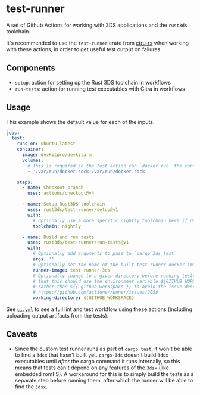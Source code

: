 # test-runner

A set of Github Actions for working with 3DS applications and the `rust3ds` toolchain.

It's recommended to use the `test-runner` crate from [ctru-rs](https://github.com/rust3ds/ctru-rs)
when working with these actions, in order to get useful test output on failures.

## Components

* `setup`: action for setting up the Rust 3DS toolchain in workflows
* `run-tests`: action for running test executables with Citra in workflows

## Usage

This example shows the default value for each of the inputs.

```yml
jobs:
  test:
    runs-on: ubuntu-latest
    container:
      image: devkitpro/devkitarm
      volumes:
        # This is required so the test action can `docker run` the runner:
        - '/var/run/docker.sock:/var/run/docker.sock'

    steps:
      - name: Checkout branch
        uses: actions/checkout@v4

      - name: Setup Rust3DS toolchain
        uses: rust3ds/test-runner/setup@v1
        with:
          # Optionally use a more specific nightly toolchain here if desired
          toolchain: nightly

      - name: Build and run tests
        uses: rust3ds/test-runner/run-tests@v1
        with:
          # Optionally add arguments to pass to `cargo 3ds test`
          args: ''
          # Optionally set the name of the built test-runner docker image
          runner-image: test-runner-3ds
          # Optionally change to a given directory before running tests. Note
          # that this should use the environment variable ${GITHUB_WORKSPACE}
          # rather than ${{ github.workspace }} to avoid the issue described in
          # https://github.com/actions/runner/issues/2058
          working-directory: ${GITHUB_WORKSPACE}
```

See [`ci.yml`](.github/workflows/ci.yml) to see a full lint and test workflow
using these actions (including uploading output artifacts from the tests).

## Caveats

* Since the custom test runner runs as part of `cargo test`, it won't be able to
  find a `3dsx` that hasn't built yet. `cargo-3ds` doesn't build `3dsx` executables until
  _after_ the cargo command it runs internally, so this means that tests can't depend
  on any features of the `3dsx` (like embedded romFS). A workaround for this is to
  simply build the tests as a separate step before running them, after which the
  runner will be able to find the `3dsx`.
